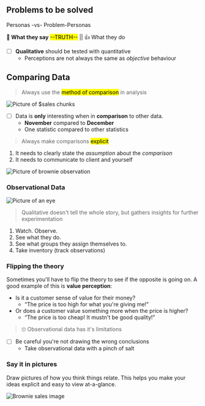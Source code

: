 ## Problems to be solved

Personas -vs- Problem-Personas

<aside class="callout callout-primary">

<b class="keywords keywords-box">💬 What they say</b> <mark>--TRUTH--</mark> || 👍 What they do

</aside>

- [ ] <b class="keywords keywords-secondary keywords-box">Qualitative</b> should be tested with quantitative
    - Perceptions are not always the same as _objective_ behaviour





## Comparing Data

> Always use the <mark>method of comparison</mark> in analysis

![Picture of $sales chunks]()

- [ ] Data is <strong>only</strong> interesting when in <strong>comparison</strong> to other data.
    - <b>November</b> compared to <b>December</b>
    - One statistic compared to other statistics

> Always make comparisons <mark>explicit</mark>

1. It needs to clearly state the <i>assumption</i> about the <i>comparison</i>
2. It needs to communicate to client and yourself

![Picture of brownie observation]()

### Observational Data

![Picture of an eye]()

> Qualitative doesn't tell the whole story, but gathers insights for further experimentation

1. Watch. Observe.
2. See what they do.
3. See what groups they assign themselves to.
4. Take inventory (track observations)

### Flipping the theory

Sometimes you'll have to flip the theory to see if the opposite is going on. A good example of this is <b>value perception</b>:

- Is it a customer sense of value for their money?
    - <q>The price is too high for what you're giving me!</q>
- Or does a customer value something more when the price is higher?
    - <q>The price is too cheap! It mustn't be good quality!</q>

> 🙄 Observational data has it's limitations

- [ ] Be careful you're not drawing the wrong conclusions
    - Take observational data with a pinch of salt


### Say it in pictures

Draw pictures of how you think things relate. This helps you make your ideas explicit and easy to view at-a-glance.

![Brownie sales image]()
